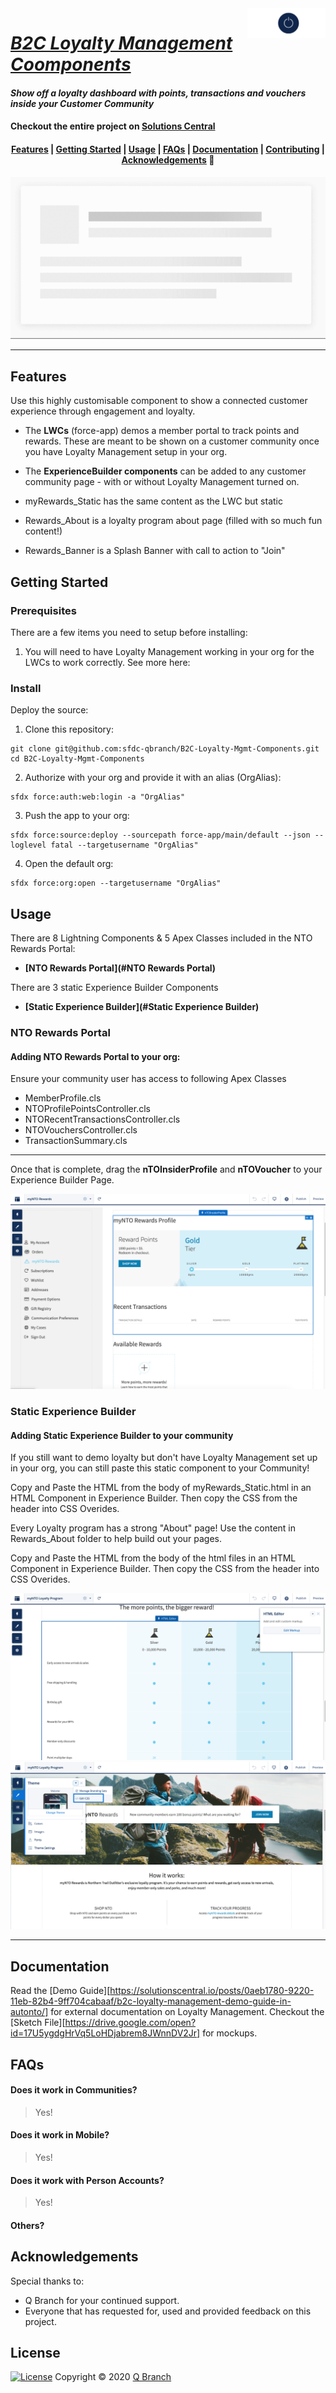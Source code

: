 <div>
	<img align="right" width="125" src="images/qbranch_logo.gif">
</div>

# _[B2C Loyalty Management Coomponents](https://github.com/sfdc-qbranch/B2C-Loyalty-Mgmt-Components)_

#### _Show off a loyalty dashboard with points, transactions and vouchers inside your Customer Community_

#### Checkout the entire project on <a href="https://solutionscentral.io/posts/0aeb1780-9220-11eb-82b4-9ff704cabaaf/b2c-loyalty-management-demo-guide-in-autonto/">Solutions Central</a>

<h4 align="center">
	<a href="#features">Features</a> |
	<a href="#getting-started">Getting Started</a> |
	<a href="#usage">Usage</a> |
	<a href="#faqs">FAQs</a> |
	<a href="#documentation">Documentation</a> |
	<a href="#contributing">Contributing</a> |
	<a href="#acknowledgements">Acknowledgements</a> 🥰
</h4>

<p align="center">
	<img src="images/silhouette_placeholder.gif">
</p>

---

## Features

Use this highly customisable component to show a connected customer experience through engagement and loyalty. 

- The **LWCs** (force-app) demos a member portal to track points and rewards. These are meant to be shown on a customer community once you have Loyalty Management setup in your org. 

- The **ExperienceBuilder components** can be added to any customer community page - with or without Loyalty Management turned on. 

- myRewards_Static has the same content as the LWC but static
- Rewards_About is a loyalty program about page (filled with so much fun content!)
- Rewards_Banner is a Splash Banner with call to action to "Join"

## Getting Started

### Prerequisites

There are a few items you need to setup before installing:

1. You will need to have Loyalty Management working in your org for the LWCs to work correctly. See more here: 

### Install

Deploy the source:

1. Clone this repository:

```
git clone git@github.com:sfdc-qbranch/B2C-Loyalty-Mgmt-Components.git
cd B2C-Loyalty-Mgmt-Components
```

2. Authorize with your org and provide it with an alias (OrgAlias):

```
sfdx force:auth:web:login -a "OrgAlias"
```

3. Push the app to your org:

```
sfdx force:source:deploy --sourcepath force-app/main/default --json --loglevel fatal --targetusername "OrgAlias"
```

4. Open the default org:

```
sfdx force:org:open --targetusername "OrgAlias"
```

## Usage

There are 8 Lightning Components & 5 Apex Classes included in the NTO Rewards Portal:
- **[NTO Rewards Portal](#NTO Rewards Portal)** 

There are 3 static Experience Builder Components
- **[Static Experience Builder](#Static Experience Builder)** 

### NTO Rewards Portal

#### Adding NTO Rewards Portal to your org:

Ensure your community user has access to following Apex Classes

- MemberProfile.cls
- NTOProfilePointsController.cls
- NTORecentTransactionsController.cls
- NTOVouchersController.cls
- TransactionSummary.cls

---

Once that is complete, drag the **nTOInsiderProfile** and **nTOVoucher** to your Experience Builder Page.

<div>
	<img src="images/exbuilder-myrewards.png">
</div>


### Static Experience Builder

#### Adding Static Experience Builder to your community

If you still want to demo loyalty but don't have Loyalty Management set up in your org, you can still paste this static component to your Community!

Copy and Paste the HTML from the body of myRewards_Static.html in an HTML Component in Experience Builder. Then copy the CSS from the header into CSS Overides. 

Every Loyalty program has a strong "About" page! Use the content in Rewards_About folder to help build out your pages. 

Copy and Paste the HTML from the body of the html files in an HTML Component in Experience Builder. Then copy the CSS from the header into CSS Overides. 

<div>
	<img src="images/exbuilder-loyaltyprogram.png">
</div>

<div>
	<img src="images/exbuilder-css.png">
</div>

---


## Documentation

Read the [Demo Guide][https://solutionscentral.io/posts/0aeb1780-9220-11eb-82b4-9ff704cabaaf/b2c-loyalty-management-demo-guide-in-autonto/] for external documentation on Loyalty Management.
Checkout the [Sketch File][https://drive.google.com/open?id=17U5ygdgHrVq5LoHDjabrem8JWnnDV2Jr] for mockups.

## FAQs

#### Does it work in Communities?

> Yes!

#### Does it work in Mobile?

> Yes!

#### Does it work with Person Accounts?

> Yes!

#### Others?


## Acknowledgements

Special thanks to:

- Q Branch for your continued support.
- Everyone that has requested for, used and provided feedback on this project.

## License

[![License][license-shield]][license-url] Copyright © 2020 [Q Branch][author-url]

<!--- Images -->

[license-shield]: https://img.shields.io/badge/License-BSD%203--Clause-blue.svg

<!--- Urls -->

[repository-url]: https://github.com/sfdc-qbranch/B2C-Loyalty-Mgmt-Components
[license-url]: http://opensource.org/licenses/BSD-3-Clause
[author-url]: https://github.com/jmcconoghy
[quip-url]: https://solutionscentral.io/posts/0aeb1780-9220-11eb-82b4-9ff704cabaaf/b2c-loyalty-management-demo-guide-in-autonto/
